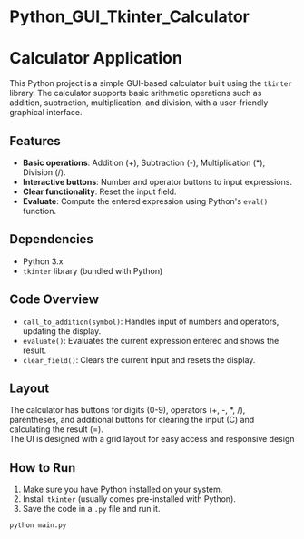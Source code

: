 # Python_GUI_Tkinter_Calculator
# Calculator Application

This Python project is a simple GUI-based calculator built using the `tkinter` library. The calculator supports basic arithmetic operations such as addition, subtraction, multiplication, and division, with a user-friendly graphical interface.

## Features

- **Basic operations**: Addition (+), Subtraction (-), Multiplication (*), Division (/).
- **Interactive buttons**: Number and operator buttons to input expressions.
- **Clear functionality**: Reset the input field.
- **Evaluate**: Compute the entered expression using Python's `eval()` function.

## Dependencies

- Python 3.x
- `tkinter` library (bundled with Python)

## Code Overview

- `call_to_addition(symbol)`: Handles input of numbers and operators, updating the display.
- `evaluate()`: Evaluates the current expression entered and shows the result.
- `clear_field()`: Clears the current input and resets the display.

## Layout

The calculator has buttons for digits (0-9), operators (+, -, *, /), parentheses, and additional buttons for clearing the input (C) and calculating the result (=).
<br>
The UI is designed with a grid layout for easy access and responsive design

## How to Run

1. Make sure you have Python installed on your system.
2. Install `tkinter` (usually comes pre-installed with Python).
3. Save the code in a `.py` file and run it.

```bash
python main.py
